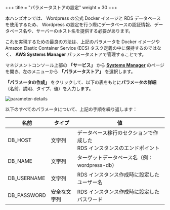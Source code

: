 +++
title = "パラメータストアの設定"
weight = 30
+++

本ハンズオンでは、 Wordpress の公式 Docker イメージと RDS データベースを使用するため、
Wordpress の設定を行う際にデータベースの認証情報、データベース名や、サーバーのホスト名を提供する必要があります。

これを実現するための最良の方法は、上記のパラメータを Docker イメージや Amazon Elastic Container Service (ECS) タスク定義の中に保持するのではなく、
**AWS Systems Manager** パラメータストアで管理することです。

マネジメントコンソール上部の **「サービス」** から **<a href="https://console.aws.amazon.com/systems-manager/home?region=us-west-2" target="_blank">Systems Manager</a>** のページを開き、左のメニューから **「パラメータストア」** を選択します。

**「パラメータの作成」** をクリックして、以下の表をもとに**パラメータの詳細**（名前、説明、タイプ、値）を入力します。

![parameter-details](/ecs/parameter-details.ja.png)

以下のすべてのパラメータについて、上記の手順を繰り返します：

| 名前                    | タイプ           | 値                             |
| ---------------------- | --------------- |--------------------------------|
| DB_HOST                | 文字列           | データベース移行のセクションで作成した <br>RDS インスタンスのエンドポイント                   |
| DB_NAME                | 文字列           | ターゲットデータベース名（例： wordpress-db） |
| DB_USERNAME            | 文字列           | RDS インスタンス作成時に設定したユーザー名      |
| DB_PASSWORD            | 安全な文字列      | RDS インスタンス作成時に設定したパスワード    |
